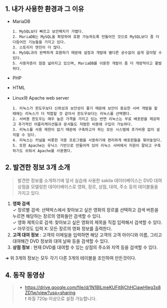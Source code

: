 ## 1. 내가 사용한 환경과 그 이유
* MariaDB

      1. MySQL보다 빠르고 보안패치가 가볍다.
      2. MariaDB는 MySQL을 확장하여 호환 가능하도록 만들어진 것으로 MySQL보다 좀 더 다듬어진 기능들을 가지고 있다.
      3. 스토리지 엔진이 더 많다.
      4. MySQL과의 완벽하게 호환하기 때문에 설정과 개발에 별다른 공수없이 쉽게 갈아탈 수 있다.
      5. 사용자층이 점점 넓어지고 있으며, MariaDB를 이용한 개발이 좀 더 개방적이고 활발하다.

* PHP
* HTML
* Linux와 Apache web server

      1. 리눅스가 윈도우보다 신뢰성과 보안성이 좋기 때문에 보안이 중요한 서버 개발을 할 때에는 리눅스가 더 적합할 것 같아서 윈도우보다는 리눅스를 선택했다.
      2. 서버용 윈도우는 매우 높은 가격을 가지고 있는 반면 리눅스는 무료 배포판을 제공하고 추가적인 어플리케이션들과 문서들도 저렴한 비용에 구입이 가능하다.
      3. 리눅스를 사용 제한이 없기 때문에 구축하고자 하는 모든 시스템에 추가비용 없이 설치할 수 있다.
      4. 리눅스는 커널을 비롯한 각종 프로그램을 사용하기에 편리하게 배포판들을 묶어놓았다.
      5. 또한 Apache는 유닉스 기반으로 만들어져 있어 리눅스 서버에서 지원이 잘되고 구축하기도 쉬워서 Apache를 사용했다.
 
      
## 2. 발견한 정보 3개 소개

> 발견한 정보를 소개하기에 앞서 실습에 사용한 sakila 데이터베이스는 DVD 대여 상점을 모델링한 데이터베이스로 영화, 장르, 상점, 대여, 주소 등의 테이블들을 가지고 있다.

1. __영화 검색__<br/>
      &#10003; 장르별 검색: 선택박스에서 찾아보고 싶은 영화의 장르를 선택하고 검색 버튼을 누르면 해당하는 장르의 영화들만 검색할 수 있다.<br/>
      &#10003; 영화 제목으로 검색: 찾아보고 싶은 영화의 제목을 직접 입력해서 검색할 수 있다.<br/>
      &#10003; 아무것도 입력 X: 모든 장르의 영화 정보를 출력한다.
2. __고객 대여 정보__ : 고객의 이메일을 입력하면 해당 고객의 고객 아이디와 이름, 그리고 대여해간 DVD 정보와 대여 날짜 등을 검색할 수 있다. <br/>
3. __상점 정보__ : 현재 DVD를 대여할 수 있는 상점의 주소와 지역 등을 검색할 수 있다.

&#10140; 위 3개의 정보는 모두 각기 다른 3개의 테이블을 조인하여 만든것이다.

## 4. 동작 동영상
> * <https://drive.google.com/file/d/1N1BlLmeKUFjt8jChHCjawHIeg3x8ZD1w/view?usp=sharing> <br/>
> &#10071; 화질 720p 이상으로 설정 가능합니다.
